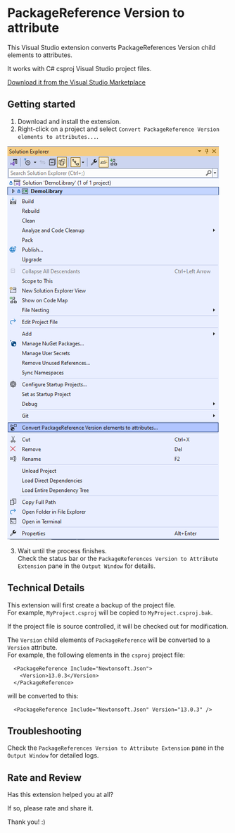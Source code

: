# PackageReference Version to attribute

This Visual Studio extension converts PackageReferences Version child elements to attributes.

It works with C# csproj Visual Studio project files.

[Download it from the Visual Studio Marketplace](https://marketplace.visualstudio.com/items?itemName=RamiAbughazaleh.PackageReferenceVersionToAttributeExtension)

## Getting started

1. Download and install the extension.  
2. Right-click on a project and select `Convert PackageReference Version elements to attributes...`.  

![Preview](Preview.png)

3. Wait until the process finishes.  
  Check the status bar or the `PackageReferences Version to Attribute Extension` pane in the `Output Window` for details.


## Technical Details

This extension will first create a backup of the project file.  
For example, `MyProject.csproj` will be copied to `MyProject.csproj.bak`.  

If the project file is source controlled, it will be checked out for modification.  

The `Version` child elements of `PackageReference` will be converted to a `Version` attribute.  
For example, the following elements in the `csproj` project file:
```
  <PackageReference Include="Newtonsoft.Json">
    <Version>13.0.3</Version>
  </PackageReference>
```

will be converted to this:
```
  <PackageReference Include="Newtonsoft.Json" Version="13.0.3" />
```


## Troubleshooting

Check the `PackageReferences Version to Attribute Extension` pane in the `Output Window` for detailed logs.


## Rate and Review

Has this extension helped you at all?

If so, please rate and share it.

Thank you! :)
